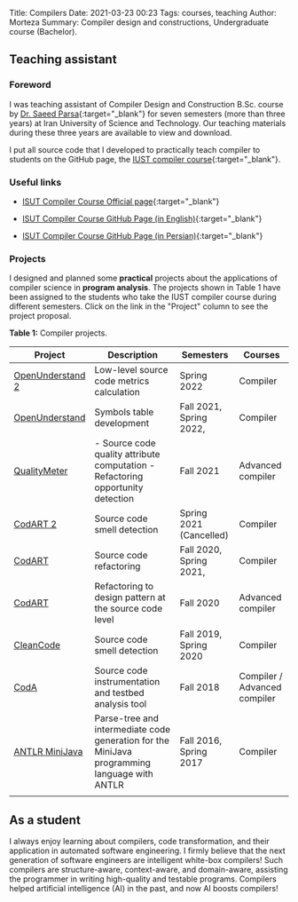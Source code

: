 Title: Compilers
Date: 2021-03-23 00:23
Tags: courses, teaching
Author: Morteza
Summary: Compiler design and constructions, Undergraduate course (Bachelor). 


## Teaching assistant


### Foreword
I was teaching assistant of Compiler Design and Construction B.Sc. course by [Dr. Saeed Parsa](http://parsa.iust.ac.ir/){:target="_blank"} for seven semesters (more than three years) at Iran University of Science and Technology. Our teaching materials during these three years are available to view and download.

I put all source code that I developed to practically teach compiler  to students on the GitHub page, the [IUST compiler course](http://parsa.iust.ac.ir/courses/compilers/){:target="_blank"}. 


### Useful links

* [ISUT Compiler Course Official page](http://parsa.iust.ac.ir/courses/compilers/){:target="_blank"}
  
* [ISUT Compiler Course GitHub Page (in English)](https://m-zakeri.github.io/IUSTCompiler/){:target="_blank"}

* [ISUT Compiler Course GitHub Page (in Persian)](https://compileriust.github.io/){:target="_blank"}


### Projects

I designed and planned some **practical** projects about the applications of compiler science in **program analysis**.
The projects shown in Table 1 have been assigned to the students who take the IUST compiler course during different semesters. Click on the link in the "Project" column to see the project proposal. 


**Table 1:** Compiler projects.

 | Project               	                                                       |     Description                                                                                         	|     Semesters                    	|     Courses                             	|
|-------------------------------------------------------------------------------|---------------------------------------------------------------------------------------------------------	|----------------------------------	|-----------------------------------------	|
| [OpenUnderstand  2](https://m-zakeri.github.io/IUSTCompiler/projects/core_symbol_table_development/)    	                    |     Low-level source   code metrics calculation                                                         	|     Spring 2022                  	|     Compiler                            	|
| [OpenUnderstand](https://m-zakeri.github.io/IUSTCompiler/projects/core_symbol_table_development/)        	                   |     Symbols table   development                                                                         	|     Fall 2021,   Spring 2022,    	|     Compiler                            	|
| [QualityMeter](https://m-zakeri.github.io/IUSTCompiler/projects/core_software_metrics_development/)          	               |     - Source code   quality attribute computation     - Refactoring   opportunity detection             	|     Fall 2021                    	|     Advanced compiler                   	|
| [CodART 2](https://m-zakeri.github.io/IUSTCompiler/projects/core_code_smell_development/)              	                     |     Source code   smell detection                                                                       	|     Spring 2021   (Cancelled)    	|     Compiler                            	|
| [CodART](https://m-zakeri.github.io/IUSTCompiler/projects/core_refactoring_to_design_patterns_development/)                	 |     Source code   refactoring                                                                           	|     Fall 2020,   Spring 2021,    	|     Compiler                            	|
| [CodART](https://m-zakeri.github.io/IUSTCompiler/projects/core_refactorings_development/)                	                   |     Refactoring   to design pattern at the source code level                                            	|     Fall 2020                    	|     Advanced compiler                   	|
| [CleanCode](https://m-zakeri.github.io/IUSTCompiler/projects/core_clean_code_development/)            	                      |     Source code   smell detection                                                                       	|     Fall 2019,   Spring 2020     	|     Compiler                            	|
| [CodA](https://m-zakeri.github.io/IUSTCompiler/projects/core_source_code_instrumentation_development/)                  	    |     Source code instrumentation   and testbed analysis tool                                             	|     Fall 2018                    	|     Compiler /     Advanced compiler    	|
| [ANTLR MiniJava](https://m-zakeri.github.io/IUSTCompiler/projects/mini_java_compiler_development/)        	                  |     Parse-tree   and intermediate code generation for the MiniJava programming language with   ANTLR    	|     Fall 2016,   Spring 2017     	|     Compiler                            	|
| 	                                                                             |                                                                                                         	|                                  	|                                         	|





## As a student

I always enjoy learning about compilers, code transformation, and their application in automated software engineering. I firmly believe that the next generation of software engineers are intelligent white-box compilers! Such compilers are structure-aware, context-aware, and domain-aware, assisting the programmer in writing high-quality and testable programs. 
Compilers helped artificial intelligence (AI) in the past, and now AI boosts compilers!


